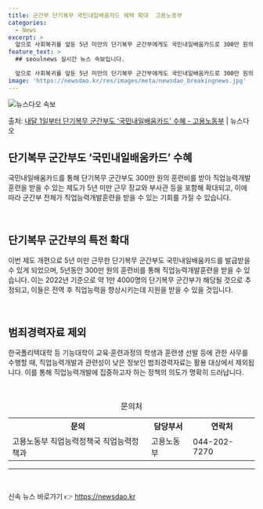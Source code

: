 ```yaml
---
title: 군간부 단기복무 국민내일배움카드 혜택 확대  고용노동부
categories:
  - News
excerpt: >
  앞으로 사회복귀를 앞둔 5년 미만의 단기복무 군간부에게도 국민내일배움카드로 300만 원의 훈련비를 지원해 직…
feature_text: >
  ## seoulnews 실시간 뉴스 속보입니다.

  앞으로 사회복귀를 앞둔 5년 미만의 단기복무 군간부에게도 국민내일배움카드로 300만 원의 훈련비를 지원해 직…
image: 'https://newsdao.kr/res/images/meta/newsdao_breakingnews.jpg'
---
```


![뉴스다오 속보](https://newsdao.kr/res/images/meta/newsdao_breakingnews.jpg)

<p>출처: <a href="https://newsdao.kr/3653" rel="dofollow">내달 1일부터 단기복무 군간부도 ‘국민내일배움카드’ 수혜 - 고용노동부</a> | 뉴스다오</p>

<h2 data-ke-size="size26">단기복무 군간부도 ‘국민내일배움카드’ 수혜</h2>
<p data-ke-size="size16">국민내일배움카드를 통해 단기복무 군간부도 300만 원의 훈련비를 받아 직업능력개발훈련을 받을 수 있는 제도가 5년 미만 근무 장교와 부사관 등을 포함해 확대되고, 이에 따라 군간부 전체가 직업능력개발훈련을 받을 수 있는 기회를 가질 수 있습니다.</p>
<br>

<h2 data-ke-size="size24">단기복무 군간부의 특전 확대</h2>
<p data-ke-size="size16">이번 제도 개편으로 5년 미만 근무한 단기복무 군간부도 국민내일배움카드를 발급받을 수 있게 되었으며, 5년동안 300만 원의 훈련비를 통해 직업능력개발훈련을 받을 수 있습니다. 이는 2022년 기준으로 약 1만 4000명의 단기복무 군간부가 해당될 것으로 추정되고, 이들은 전역 후 직업능력을 향상시키는데 지원을 받을 수 있을 것입니다.</p>
<br>

<h2 data-ke-size="size24">범죄경력자료 제외</h2>
<p data-ke-size="size16">한국폴리텍대학 등 기능대학이 교육·훈련과정의 학생과 훈련생 선발 등에 관한 사무를 수행할 때, 직업능력개발과 관련성이 낮은 정보인 범죄경력자료는 활용 대상에서 제외됩니다. 이를 통해 직업능력개발에 집중하고자 하는 정책의 의도가 명확히 드러납니다.</p>
<br>

<table>
  <caption>문의처</caption>
  <tr>
    <th>문의</th>
    <th>담당부서</th>
    <th>연락처</th>
  </tr>
  <tr>
    <td>고용노동부 직업능력정책국 직업능력정책과</td>
    <td>고용노동부</td>
    <td>044-202-7270</td>
  </tr>
</table>
<hr>
<p data-ke-size="size16">&nbsp;</p> 

신속 뉴스 바로가기 👉 <a href="https://newsdao.kr" rel="dofollow">https://newsdao.kr</a>


